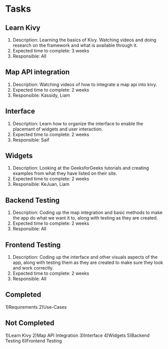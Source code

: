 # Tasks

## Learn Kivy
1) Description: Learning the basics of Kivy. Watching videos and doing research on the framework and what is available through it. 
2) Expected time to complete: 3 weeks
3) Responsible: All

## Map API integration
1) Description: Watching videos of how to integrate a map api into kivy.
2) Expected time to complete: 2 weeks
3) Responsible: Kassidy, Liam

## Interface
1) Description: Learn how to organize the interface to enable the placemant of widgets and user interaction.
2) Expected time to complete: 2 weeks
3) Responsible: Saif

## Widgets
1) Description: Looking at the GeeksforGeeks tutorials and creating examples from what they have listed on their site.
2) Expected time to complete: 2 weeks
3) Responsible: KeJuan, Liam

## Backend Testing
1) Description: Coding up the map integration and basic methods to make the app do what we want it to, along with testing as they are created.
2) Expected time to complete: 2 weeks
3) Responsible: All

## Frontend Testing
1) Description: Coding up the interface and other visuals aspects of the app, along with testing them as they are created to make sure they look and work correctly.
2) Expected time to complete: 2 weeks
3) Responsible: All

## Completed
1)Requirements 
2)Use-Cases

## Not Completed
1)Learn Kivy
2)Map API Integration
3)Interface
4)Widgets
5)Backend Testing
6)Frontend Testing
